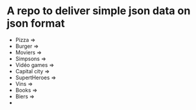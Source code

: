 # A repo to deliver simple json data on json format

- Pizza =>
- Burger =>
- Moviers =>
- Simpsons =>
- Vidéo games =>
- Capital city =>
- SupertHeroes =>
- Vins =>
- Books =>
- Biers =>
- 

